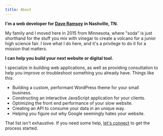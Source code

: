 ```yaml
---
title: About
---
```


**I'm a web developer for [Dave Ramsey](https://www.daveramsey.com) in Nashville, TN.**

My family and I moved here in 2015 from Minnesota, where "soda" is just shorthand for the stuff you mix with vinegar to create a volcano for a junior high science fair. I love what I do here, and it's a privilege to do it for a mission that matters. 

**I can help you build your next website or digital tool.**

I specialize in building web applications, as well as providing consultation to help you improve or troubleshoot something you already have. Things like this:

* Building a custom, performant WordPress theme for your small business. 
* Constructing an interactive JavaScript application for your clients.
* Optimizing the front end performance of your slow website.
* Creating an API to consume your data in an unique way.
* Helping you figure out why Google seemingly hates your website.

That list isn't exhaustive. If you need some help, [let's connect](/contact) to get the process started.
